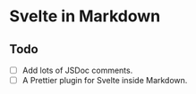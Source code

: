 # Svelte in Markdown

## Todo

-   [ ] Add lots of JSDoc comments.
-   [ ] A Prettier plugin for Svelte inside Markdown.
